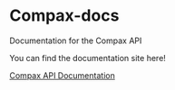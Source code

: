 # Compax-docs

Documentation for the Compax API

You can find the documentation site here!

[Compax API Documentation](https://TEAMX-HUB.github.io/Compax-docs/)

